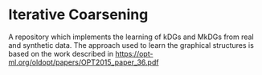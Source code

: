 # Iterative Coarsening

A repository which implements the learning of kDGs and MkDGs 
from real and synthetic data. The approach used to learn 
the graphical structures is based on the work 
described in https://opt-ml.org/oldopt/papers/OPT2015_paper_36.pdf
